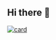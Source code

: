 ## Hi there 👋
[![card](https://github-readme-stats.vercel.app/api?username=joseMatheusR&theme=Black)](https://github.com/anuraghazra/github-readme-stats)
<!--
**JoseMatheusR/JoseMatheusR** is a ✨ _special_ ✨ repository because its `README.md` (this file) appears on your GitHub profile.

Here are some ideas to get you started:

- 🔭 I’m currently working on ...
- 🌱 I’m currently learning ...
- 👯 I’m looking to collaborate on ...
- 🤔 I’m looking for help with ...
- 💬 Ask me about ...
- 📫 How to reach me: ...
- 😄 Pronouns: ...
- ⚡ Fun fact: ...
-->

